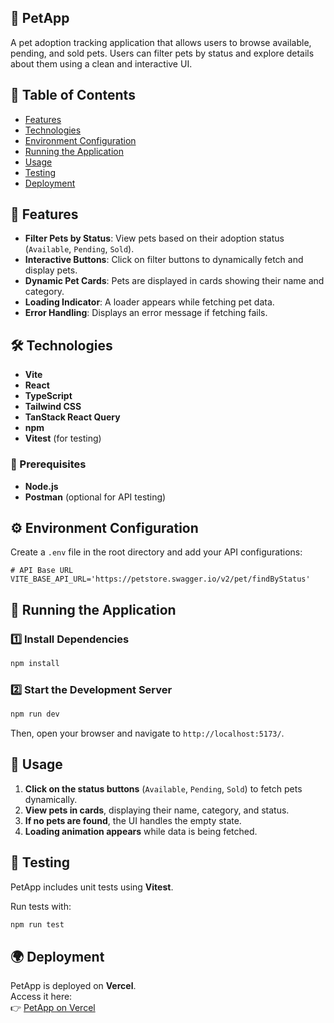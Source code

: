 ## **🐾 PetApp**

A pet adoption tracking application that allows users to browse available, pending, and sold pets. Users can filter pets by status and explore details about them using a clean and interactive UI.

## **📖 Table of Contents**

- [Features](#features)
- [Technologies](#technologies)
- [Environment Configuration](#environment-configuration)
- [Running the Application](#running-the-application)
- [Usage](#usage)
- [Testing](#testing)
- [Deployment](#deployment)

## **🎯 Features**

- **Filter Pets by Status**: View pets based on their adoption status (`Available`, `Pending`, `Sold`).
- **Interactive Buttons**: Click on filter buttons to dynamically fetch and display pets.
- **Dynamic Pet Cards**: Pets are displayed in cards showing their name and category.
- **Loading Indicator**: A loader appears while fetching pet data.
- **Error Handling**: Displays an error message if fetching fails.

## **🛠️ Technologies**

- **Vite**
- **React**
- **TypeScript**
- **Tailwind CSS**
- **TanStack React Query**
- **npm**
- **Vitest** (for testing)

### **📌 Prerequisites**

- **Node.js**
- **Postman** (optional for API testing)

## **⚙️ Environment Configuration**

Create a `.env` file in the root directory and add your API configurations:

```plaintext
# API Base URL
VITE_BASE_API_URL='https://petstore.swagger.io/v2/pet/findByStatus'

```

## **🚀 Running the Application**

### **1️⃣ Install Dependencies**

```bash
npm install
```

### **2️⃣ Start the Development Server**

```bash
npm run dev
```

Then, open your browser and navigate to `http://localhost:5173/`.

## **🐶 Usage**

1. **Click on the status buttons** (`Available`, `Pending`, `Sold`) to fetch pets dynamically.
2. **View pets in cards**, displaying their name, category, and status.
3. **If no pets are found**, the UI handles the empty state.
4. **Loading animation appears** while data is being fetched.

## **🧪 Testing**

PetApp includes unit tests using **Vitest**.

Run tests with:

```bash
npm run test
```

## **🌍 Deployment**

PetApp is deployed on **Vercel**.  
Access it here:  
👉 [PetApp on Vercel](https://petapp-seven.vercel.app/)
